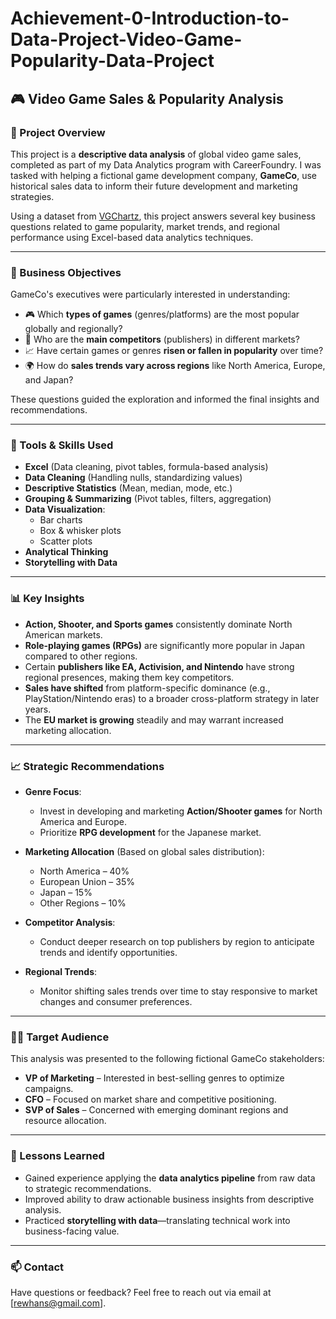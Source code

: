 # Achievement-0-Introduction-to-Data-Project-Video-Game-Popularity-Data-Project

## 🎮 Video Game Sales & Popularity Analysis

### 📌 Project Overview

This project is a **descriptive data analysis** of global video game sales, completed as part of my Data Analytics program with CareerFoundry. I was tasked with helping a fictional game development company, **GameCo**, use historical sales data to inform their future development and marketing strategies.

Using a dataset from [VGChartz](http://www.vgchartz.com/), this project answers several key business questions related to game popularity, market trends, and regional performance using Excel-based data analytics techniques.

---

### 🧠 Business Objectives

GameCo's executives were particularly interested in understanding:

- 🎮 Which **types of games** (genres/platforms) are the most popular globally and regionally?
- 🏢 Who are the **main competitors** (publishers) in different markets?
- 📈 Have certain games or genres **risen or fallen in popularity** over time?
- 🌍 How do **sales trends vary across regions** like North America, Europe, and Japan?

These questions guided the exploration and informed the final insights and recommendations.

---

### 🧰 Tools & Skills Used

- **Excel** (Data cleaning, pivot tables, formula-based analysis)
- **Data Cleaning** (Handling nulls, standardizing values)
- **Descriptive Statistics** (Mean, median, mode, etc.)
- **Grouping & Summarizing** (Pivot tables, filters, aggregation)
- **Data Visualization**:
  - Bar charts
  - Box & whisker plots
  - Scatter plots
- **Analytical Thinking**
- **Storytelling with Data**

---

### 📊 Key Insights

- **Action, Shooter, and Sports games** consistently dominate North American markets.
- **Role-playing games (RPGs)** are significantly more popular in Japan compared to other regions.
- Certain **publishers like EA, Activision, and Nintendo** have strong regional presences, making them key competitors.
- **Sales have shifted** from platform-specific dominance (e.g., PlayStation/Nintendo eras) to a broader cross-platform strategy in later years.
- The **EU market is growing** steadily and may warrant increased marketing allocation.

---

### 📈 Strategic Recommendations

- **Genre Focus**:
  - Invest in developing and marketing **Action/Shooter games** for North America and Europe.
  - Prioritize **RPG development** for the Japanese market.

- **Marketing Allocation** (Based on global sales distribution):
  - North America – 40%
  - European Union – 35%
  - Japan – 15%
  - Other Regions – 10%

- **Competitor Analysis**:
  - Conduct deeper research on top publishers by region to anticipate trends and identify opportunities.

- **Regional Trends**:
  - Monitor shifting sales trends over time to stay responsive to market changes and consumer preferences.

---

### 👨‍💼 Target Audience

This analysis was presented to the following fictional GameCo stakeholders:

- **VP of Marketing** – Interested in best-selling genres to optimize campaigns.
- **CFO** – Focused on market share and competitive positioning.
- **SVP of Sales** – Concerned with emerging dominant regions and resource allocation.

---

### 🧠 Lessons Learned

- Gained experience applying the **data analytics pipeline** from raw data to strategic recommendations.
- Improved ability to draw actionable business insights from descriptive analysis.
- Practiced **storytelling with data**—translating technical work into business-facing value.

---

### 📫 Contact

Have questions or feedback? Feel free to reach out via email at [rewhans@gmail.com].




